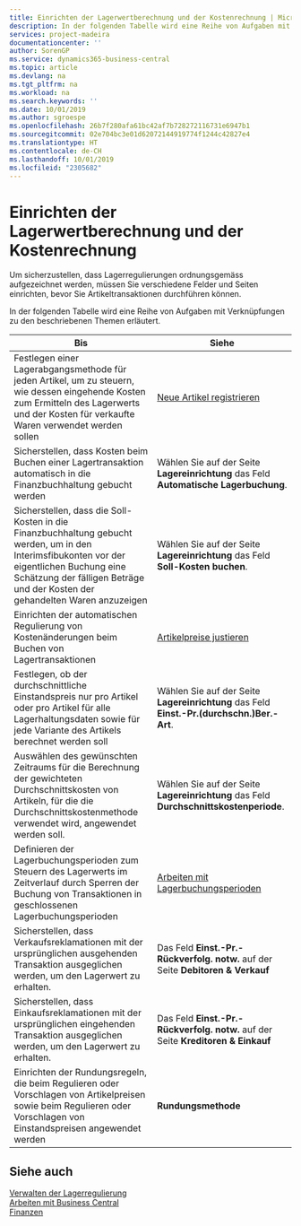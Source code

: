 ```yaml
---
title: Einrichten der Lagerwertberechnung und der Kostenrechnung | Microsoft Docs
description: In der folgenden Tabelle wird eine Reihe von Aufgaben mit Verknüpfungen zu den beschriebenen Themen erläutert.
services: project-madeira
documentationcenter: ''
author: SorenGP
ms.service: dynamics365-business-central
ms.topic: article
ms.devlang: na
ms.tgt_pltfrm: na
ms.workload: na
ms.search.keywords: ''
ms.date: 10/01/2019
ms.author: sgroespe
ms.openlocfilehash: 26b7f280afa61bc42af7b728272116731e6947b1
ms.sourcegitcommit: 02e704bc3e01d62072144919774f1244c42827e4
ms.translationtype: HT
ms.contentlocale: de-CH
ms.lasthandoff: 10/01/2019
ms.locfileid: "2305682"
---
```

# <a name="setting-up-inventory-valuation-and-costing"></a>Einrichten der Lagerwertberechnung und der Kostenrechnung
Um sicherzustellen, dass Lagerregulierungen ordnungsgemäss aufgezeichnet werden, müssen Sie verschiedene Felder und Seiten einrichten, bevor Sie Artikeltransaktionen durchführen können.

In der folgenden Tabelle wird eine Reihe von Aufgaben mit Verknüpfungen zu den beschriebenen Themen erläutert.

|**Bis**|**Siehe**|  
|------------|-------------|  
|Festlegen einer Lagerabgangsmethode für jeden Artikel, um zu steuern, wie dessen eingehende Kosten zum Ermitteln des Lagerwerts und der Kosten für verkaufte Waren verwendet werden sollen|[Neue Artikel registrieren](inventory-how-register-new-items.md)|  
|Sicherstellen, dass Kosten beim Buchen einer Lagertransaktion automatisch in die Finanzbuchhaltung gebucht werden|Wählen Sie auf der Seite **Lagereinrichtung** das Feld **Automatische Lagerbuchung**.|  
|Sicherstellen, dass die Soll-Kosten in die Finanzbuchhaltung gebucht werden, um in den Interimsfibukonten vor der eigentlichen Buchung eine Schätzung der fälligen Beträge und der Kosten der gehandelten Waren anzuzeigen|Wählen Sie auf der Seite **Lagereinrichtung** das Feld **Soll-Kosten buchen**.|  
|Einrichten der automatischen Regulierung von Kostenänderungen beim Buchen von Lagertransaktionen|[Artikelpreise justieren](inventory-how-adjust-item-costs.md)|  
|Festlegen, ob der durchschnittliche Einstandspreis nur pro Artikel oder pro Artikel für alle Lagerhaltungsdaten sowie für jede Variante des Artikels berechnet werden soll|Wählen Sie auf der Seite **Lagereinrichtung** das Feld **Einst.-Pr.(durchschn.)Ber.-Art**.|  
|Auswählen des gewünschten Zeitraums für die Berechnung der gewichteten Durchschnittskosten von Artikeln, für die die Durchschnittskostenmethode verwendet wird, angewendet werden soll.|Wählen Sie auf der Seite **Lagereinrichtung** das Feld **Durchschnittskostenperiode**.|  
|Definieren der Lagerbuchungsperioden zum Steuern des Lagerwerts im Zeitverlauf durch Sperren der Buchung von Transaktionen in geschlossenen Lagerbuchungsperioden|[Arbeiten mit Lagerbuchungsperioden](finance-how-to-work-with-inventory-periods.md)|  
|Sicherstellen, dass Verkaufsreklamationen mit der ursprünglichen ausgehenden Transaktion ausgeglichen werden, um den Lagerwert zu erhalten.|Das Feld **Einst.-Pr.-Rückverfolg. notw.** auf der Seite **Debitoren & Verkauf**|  
|Sicherstellen, dass Einkaufsreklamationen mit der ursprünglichen eingehenden Transaktion ausgeglichen werden, um den Lagerwert zu erhalten.|Das Feld **Einst.-Pr.-Rückverfolg. notw.** auf der Seite **Kreditoren & Einkauf**|
|Einrichten der Rundungsregeln, die beim Regulieren oder Vorschlagen von Artikelpreisen sowie beim Regulieren oder Vorschlagen von Einstandspreisen angewendet werden|**Rundungsmethode**|  

## <a name="see-also"></a>Siehe auch  
[Verwalten der Lagerregulierung](finance-manage-inventory-costs.md)  
[Arbeiten mit  Business Central](ui-work-product.md)  
[Finanzen](finance.md)  
